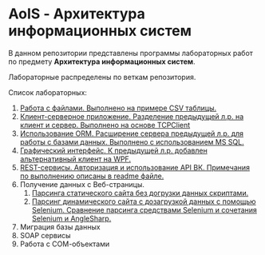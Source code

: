 ﻿# AoIS - Архитектура информационных систем
В данном репозитории представлены программы лабораторных работ по предмету **Архитектура информационных систем**.

Лабораторные распределены по веткам репозитория.

Список лабораторных:

 1. [Работа с файлами. Выполнено на примере CSV таблицы.](https://github.com/elecshen/AoIS/tree/Lb1)
 2. [Клиент-серверное приложение. Разделение предыдущей л.р. на клиент и сервер. Выполнено на основе TCPClient](https://github.com/elecshen/AoIS/tree/Lb2)
 3. [Использование ORM. Расширение сервера предыдущей л.р. для работы с базами данных. Выполнено с использованием MS SQL.](https://github.com/elecshen/AoIS/tree/Lb3)
 4. [Графический интерфейс. К предыдущей л.р. добавлен альтернативный клиент на WPF.](https://github.com/elecshen/AoIS/tree/Lb4)
 5. [REST-сервисы. Авторизация и использование API ВК. Примечания по выполнению описаны в readme файле.](https://github.com/elecshen/AoIS/tree/Lb5)
 6. Получение данных с Веб-страницы.
     1. [Парсинга статического сайта без догрузки данных скриптами.](https://github.com/elecshen/AoIS/tree/Lb6)
     2. [Парсинг динамического сайта с дозагрузкой данных с помощью Selenium. Сравнение парсинга средствами Selenium и сочетания Selenium и AngleSharp.](https://github.com/elecshen/AoIS/tree/Lb6_Selenium)
 7. Миграция базы данных
 8. SOAP сервисы
 9. Работа с СОМ-объектами
